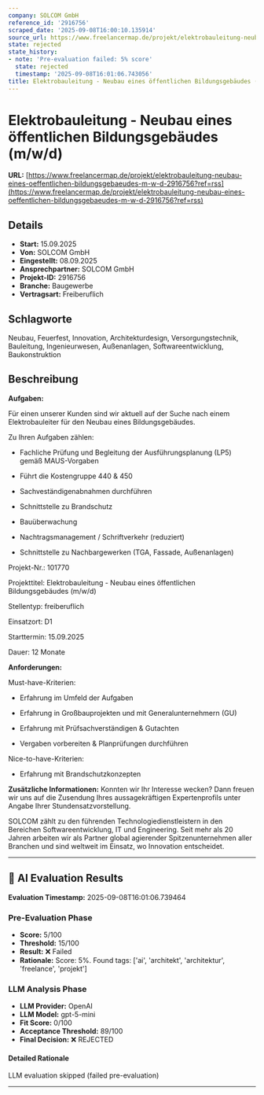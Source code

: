 ```yaml
---
company: SOLCOM GmbH
reference_id: '2916756'
scraped_date: '2025-09-08T16:00:10.135914'
source_url: https://www.freelancermap.de/projekt/elektrobauleitung-neubau-eines-oeffentlichen-bildungsgebaeudes-m-w-d-2916756?ref=rss
state: rejected
state_history:
- note: 'Pre-evaluation failed: 5% score'
  state: rejected
  timestamp: '2025-09-08T16:01:06.743056'
title: Elektrobauleitung - Neubau eines öffentlichen Bildungsgebäudes (m/w/d)
---
```



# Elektrobauleitung - Neubau eines öffentlichen Bildungsgebäudes (m/w/d)
**URL:** [https://www.freelancermap.de/projekt/elektrobauleitung-neubau-eines-oeffentlichen-bildungsgebaeudes-m-w-d-2916756?ref=rss](https://www.freelancermap.de/projekt/elektrobauleitung-neubau-eines-oeffentlichen-bildungsgebaeudes-m-w-d-2916756?ref=rss)
## Details
- **Start:** 15.09.2025
- **Von:** SOLCOM GmbH
- **Eingestellt:** 08.09.2025
- **Ansprechpartner:** SOLCOM GmbH
- **Projekt-ID:** 2916756
- **Branche:** Baugewerbe
- **Vertragsart:** Freiberuflich

## Schlagworte
Neubau, Feuerfest, Innovation, Architekturdesign, Versorgungstechnik, Bauleitung, Ingenieurwesen, Außenanlagen, Softwareentwicklung, Baukonstruktion

## Beschreibung
**Aufgaben:**

Für einen unserer Kunden sind wir aktuell auf der Suche nach einem Elektrobauleiter für den Neubau eines Bildungsgebäudes.

Zu Ihren Aufgaben zählen:

+ Fachliche Prüfung und Begleitung der Ausführungsplanung (LP5) gemäß MAUS-Vorgaben

+ Führt die Kostengruppe 440 & 450

+ Sachveständigenabnahmen durchführen

+ Schnittstelle zu Brandschutz

+ Bauüberwachung

+ Nachtragsmanagement / Schriftverkehr (reduziert)

+ Schnittstelle zu Nachbargewerken (TGA, Fassade, Außenanlagen)

Projekt-Nr.:
101770

Projekttitel:
Elektrobauleitung - Neubau eines öffentlichen Bildungsgebäudes (m/w/d)

Stellentyp:
freiberuflich

Einsatzort:
D1

Starttermin:
15.09.2025

Dauer:
12 Monate

**Anforderungen:**

Must-have-Kriterien:

+ Erfahrung im Umfeld der Aufgaben

+ Erfahrung in Großbauprojekten und mit Generalunternehmern (GU)

+ Erfahrung mit Prüfsachverständigen & Gutachten

+ Vergaben vorbereiten & Planprüfungen durchführen

Nice-to-have-Kriterien:

+ Erfahrung mit Brandschutzkonzepten

**Zusätzliche Informationen:**
Konnten wir Ihr Interesse wecken? Dann freuen wir uns auf die Zusendung Ihres aussagekräftigen Expertenprofils unter Angabe Ihrer Stundensatzvorstellung.

SOLCOM zählt zu den führenden Technologiedienstleistern in den Bereichen Softwareentwicklung, IT und Engineering. Seit mehr als 20 Jahren arbeiten wir als Partner global agierender Spitzenunternehmen aller Branchen und sind weltweit im Einsatz, wo Innovation entscheidet.

---

## 🤖 AI Evaluation Results

**Evaluation Timestamp:** 2025-09-08T16:01:06.739464

### Pre-Evaluation Phase
- **Score:** 5/100
- **Threshold:** 15/100
- **Result:** ❌ Failed
- **Rationale:** Score: 5%. Found tags: ['ai', 'architekt', 'architektur', 'freelance', 'projekt']

### LLM Analysis Phase
- **LLM Provider:** OpenAI
- **LLM Model:** gpt-5-mini
- **Fit Score:** 0/100
- **Acceptance Threshold:** 89/100
- **Final Decision:** ❌ REJECTED

#### Detailed Rationale
LLM evaluation skipped (failed pre-evaluation)

---
